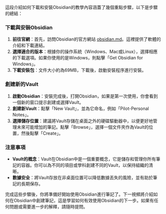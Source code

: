 這段介紹如何下載和安裝Obsidian的教學內容涵蓋了幾個重點步驟，以下是步驟的總結：

### 下載與安裝Obsidian

1. **前往官網**：首先，訪問Obsidian的官方網站 [obsidian.md](https://obsidian.md/)。這裡提供了軟體的介紹和下載連結。
2. **選擇適合的版本**：根據你的操作系統（Windows、Mac或Linux），選擇相應的下載選項。如果你使用的是Windows，則點擊「Get Obsidian for Windows」。
3. **下載安裝包**：文件大小約為69MB，下載後，啟動安裝程序進行安裝。

### 創建新的Vault

1. **啟動Obsidian**：安裝完成後，打開Obsidian，如果是第一次使用，你會看到一個新的窗口提示創建或選擇Vault。
2. **創建新Vault**：點擊「New Vault」，並為它命名，例如「Pilot-Personal Notes」。
3. **選擇儲存位置**：建議將Vault存儲在桌面之外的硬碟驅動器中，以便更好地管理未來可能增加的筆記。點擊「Browse」，選擇一個文件夾作為Vault的位置，然後點擊「Create」。

### 注意事項

- **Vault的概念**：Vault在Obsidian中是一個重要概念，它是儲存和管理你所有筆記的容器。你可以為不同的項目或學科創建不同的Vault，以保持組織的清晰。
- **數據安全**：將Vault存放在非桌面位置可以降低數據丟失的風險，並有助於筆記的長期保存。

完成這些步驟後，你將準備好開始使用Obsidian進行筆記了。下一視頻將介紹如何在Obsidian中創建筆記，這是學習如何有效使用Obsidian的下一步。如果有任何問題或需要進一步的解釋，請隨時提問。